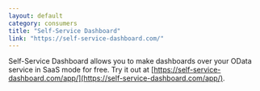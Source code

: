 ```yaml
---
layout: default
category: consumers
title: "Self-Service Dashboard"
link: "https://self-service-dashboard.com/"
---
```

Self-Service Dashboard allows you to make dashboards over your OData service in SaaS mode for free.  Try it out at [https://self-service-dashboard.com/app/](https://self-service-dashboard.com/app/).
